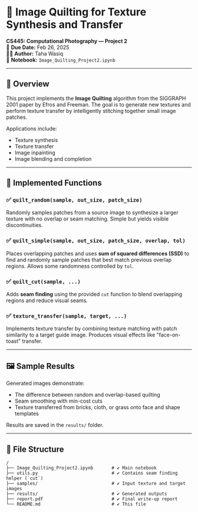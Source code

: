 # 🧵 Image Quilting for Texture Synthesis and Transfer  
**CS445: Computational Photography — Project 2**  
📅 **Due Date:** Feb 26, 2025  
👨‍💻 **Author:** Taha Wasiq  
📓 **Notebook:** `Image_Quilting_Project2.ipynb`

---

## 🧠 Overview

This project implements the **Image Quilting** algorithm from the SIGGRAPH 2001 paper by Efros and Freeman. The goal is to generate new textures and perform texture transfer by intelligently stitching together small image patches.

Applications include:
- Texture synthesis
- Texture transfer
- Image inpainting
- Image blending and completion

---

## 🚀 Implemented Functions

### ✅ `quilt_random(sample, out_size, patch_size)`
Randomly samples patches from a source image to synthesize a larger texture with no overlap or seam matching. Simple but yields visible discontinuities.

### ✅ `quilt_simple(sample, out_size, patch_size, overlap, tol)`
Places overlapping patches and uses **sum of squared differences (SSD)** to find and randomly sample patches that best match previous overlap regions. Allows some randomness controlled by `tol`.

### ✅ `quilt_cut(sample, ...)`
Adds **seam finding** using the provided `cut` function to blend overlapping regions and reduce visual seams.

### ✅ `texture_transfer(sample, target, ...)`
Implements texture transfer by combining texture matching with patch similarity to a target guide image. Produces visual effects like "face-on-toast" transfer.

---

## 🖼 Sample Results

Generated images demonstrate:
- The difference between random and overlap-based quilting
- Seam smoothing with min-cost cuts
- Texture transferred from bricks, cloth, or grass onto face and shape templates

Results are saved in the `results/` folder.

---

## 📂 File Structure

```text
/
├── Image_Quilting_Project2.ipynb       # ✔️ Main notebook
├── utils.py                            # ✔️ Contains seam finding helper (`cut`)
├── samples/                            # ✔️ Input texture and target images
├── results/                            # ✔️ Generated outputs
├── report.pdf                          # ✔️ Final write-up report
└── README.md                           # ✔️ This file
